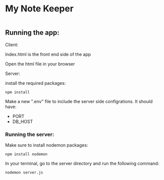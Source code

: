 <h1>My Note Keeper</h1>

<img scr="Screenshot.jpg"/>

<h2>Running the app:</h2>

<p>Client:</p>
<p>Index.html is the front end side of the app</p>
<p>Open the html file in your browser</p>

<p>Server:</p>
<p>install the required packages:</p>
<code>npm install</code>

<p>Make a new ".env" file to include the server side configrations. It should have:</p>
<ul>
    <li>PORT</li>
    <li>DB_HOST</li>
</ul>

<h3>Running the server:</h3>

<p>Make sure to install nodemon packages:</p>
<code>npm install nodemon</code>

<p>In your terminal, go to the server directory and run the following command:</p>
<code>nodemon server.js</code>
